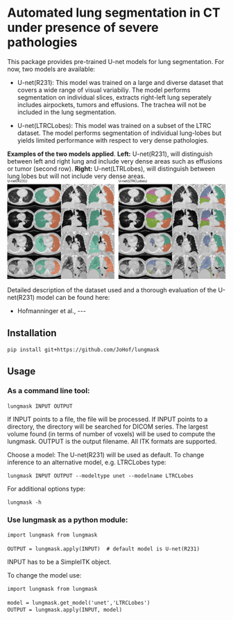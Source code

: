 # Automated lung segmentation in CT under presence of severe pathologies

This package provides pre-trained U-net models for lung segmentation. For now, two models are available:

- U-net(R231): This model was trained on a large and diverse dataset that covers a wide range of visual variabiliy. The model performs segmentation on individual slices, extracts right-left lung seperately includes airpockets, tumors and effusions. The trachea will not be included in the lung segmentation.

- U-net(LTRCLobes): This model was trained on a subset of the LTRC dataset. The model performs segmentation of individual lung-lobes but yields limited performance with respect to very dense pathologies. 

**Examples of the two models applied**. **Left:** U-net(R231), will distinguish between left and right lung and include very dense areas such as effusions or tumor (second row). **Right:** U-net(LTRLobes), will distinguish between lung lobes but will not include very dense areas.
![alt text](figures/figure.png "Result examples")

Detailed description of the dataset used and a thorough evaluation of the U-net(R231) model can be found here:
* Hofmanninger et al., ---


## Installation
```
pip install git+https://github.com/JoHof/lungmask
```

## Usage
### As a command line tool:
```
lungmask INPUT OUTPUT
```
If INPUT points to a file, the file will be processed. If INPUT points to a directory, the directory will be searched for DICOM series. The largest volume found (in terms of number of voxels) will be used to compute the lungmask. OUTPUT is the output filename. All ITK formats are supported.

Choose a model:
The U-net(R231) will be used as default. To change inference to an alternative model, e.g. LTRCLobes type:

```
lungmask INPUT OUTPUT --modeltype unet --modelname LTRCLobes
```

For additional options type:
```
lungmask -h
```

### Use lungmask as a python module:

```
import lungmask from lungmask

OUTPUT = lungmask.apply(INPUT)  # default model is U-net(R231)
```
INPUT has to be a SimpleITK object.

To change the model use:
```
import lungmask from lungmask

model = lungmask.get_model('unet','LTRCLobes')
OUTPUT = lungmask.apply(INPUT, model)






 
